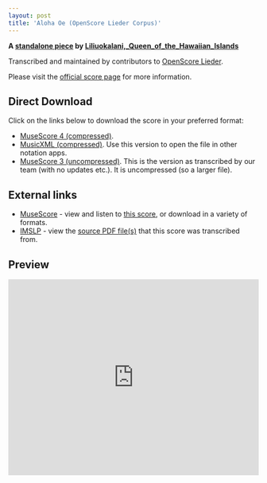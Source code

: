 ```yaml
---
layout: post
title: 'Aloha Oe (OpenScore Lieder Corpus)'
---
```


__A [standalone piece](https://fourscoreandmore.org/openscore/lieder/Liliuokalani,_Queen_of_the_Hawaiian_Islands/_/) by [Liliuokalani,_Queen_of_the_Hawaiian_Islands](https://fourscoreandmore.org/openscore/lieder/Liliuokalani,_Queen_of_the_Hawaiian_Islands)__

Transcribed and maintained by contributors to [OpenScore Lieder].

Please visit the [official score page] for more information.

[official score page]: https://musescore.com/openscore-lieder-corpus/scores/6650166
[OpenScore Lieder]: https://musescore.com/openscore-lieder-corpus

## Direct Download

Click on the links below to download the score in your preferred format:
- [MuseScore 4 (compressed)](https://github.com/openscore/lieder/blob/main/scores/Liliuokalani,_Queen_of_the_Hawaiian_Islands/_/Aloha_Oe/lc6650166.mscz?raw=true).
- [MusicXML (compressed)](https://github.com/openscore/lieder/blob/main/scores/Liliuokalani,_Queen_of_the_Hawaiian_Islands/_/Aloha_Oe/lc6650166.mxl?raw=true). Use this version to open the file in other notation apps.
- [MuseScore 3 (uncompressed)](https://github.com/openscore/lieder/blob/main/scores/Liliuokalani,_Queen_of_the_Hawaiian_Islands/_/Aloha_Oe/lc6650166.mscx?raw=true). This is the version as transcribed by our team (with no updates etc.). It is uncompressed (so a larger file).

## External links

- [MuseScore] - view and listen to [this score][MuseScore], or download in a variety of formats.
- [IMSLP] - view the [source PDF file(s)][IMSLP] that this score was transcribed from.

[MuseScore]: https://musescore.com/score/6650166
[IMSLP]: https://imslp.org/wiki/Special:ReverseLookup/26121

## Preview

<iframe width="100%" height="394" src="https://musescore.com/openscore-lieder-corpus/scores/6650166/embed" frameborder="0" allowfullscreen allow="autoplay; fullscreen"></iframe>
